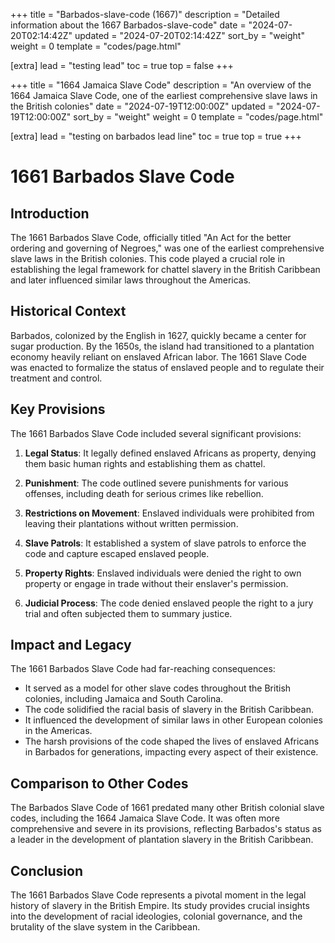 +++
title = "Barbados-slave-code (1667)"
description = "Detailed information about the 1667 Barbados-slave-code"
date = "2024-07-20T02:14:42Z"
updated = "2024-07-20T02:14:42Z"
sort_by = "weight"
weight = 0
template = "codes/page.html"

[extra]
lead = "testing lead"
toc = true
top = false
+++


+++
title = "1664 Jamaica Slave Code"
description = "An overview of the 1664 Jamaica Slave Code, one of the earliest comprehensive slave laws in the British colonies"
date = "2024-07-19T12:00:00Z"
updated = "2024-07-19T12:00:00Z"
sort_by = "weight"
weight = 0
template = "codes/page.html"

[extra]
lead = "testing on barbados lead line"
toc = true
top = true
+++

# 1661 Barbados Slave Code

## Introduction

The 1661 Barbados Slave Code, officially titled "An Act for the better ordering and governing of Negroes," was one of the earliest comprehensive slave laws in the British colonies. This code played a crucial role in establishing the legal framework for chattel slavery in the British Caribbean and later influenced similar laws throughout the Americas.

## Historical Context

Barbados, colonized by the English in 1627, quickly became a center for sugar production. By the 1650s, the island had transitioned to a plantation economy heavily reliant on enslaved African labor. The 1661 Slave Code was enacted to formalize the status of enslaved people and to regulate their treatment and control.

## Key Provisions

The 1661 Barbados Slave Code included several significant provisions:

1. **Legal Status**: It legally defined enslaved Africans as property, denying them basic human rights and establishing them as chattel.

2. **Punishment**: The code outlined severe punishments for various offenses, including death for serious crimes like rebellion.

3. **Restrictions on Movement**: Enslaved individuals were prohibited from leaving their plantations without written permission.

4. **Slave Patrols**: It established a system of slave patrols to enforce the code and capture escaped enslaved people.

5. **Property Rights**: Enslaved individuals were denied the right to own property or engage in trade without their enslaver's permission.

6. **Judicial Process**: The code denied enslaved people the right to a jury trial and often subjected them to summary justice.

## Impact and Legacy

The 1661 Barbados Slave Code had far-reaching consequences:

- It served as a model for other slave codes throughout the British colonies, including Jamaica and South Carolina.
- The code solidified the racial basis of slavery in the British Caribbean.
- It influenced the development of similar laws in other European colonies in the Americas.
- The harsh provisions of the code shaped the lives of enslaved Africans in Barbados for generations, impacting every aspect of their existence.

## Comparison to Other Codes

The Barbados Slave Code of 1661 predated many other British colonial slave codes, including the 1664 Jamaica Slave Code. It was often more comprehensive and severe in its provisions, reflecting Barbados's status as a leader in the development of plantation slavery in the British Caribbean.

## Conclusion

The 1661 Barbados Slave Code represents a pivotal moment in the legal history of slavery in the British Empire. Its study provides crucial insights into the development of racial ideologies, colonial governance, and the brutality of the slave system in the Caribbean.

